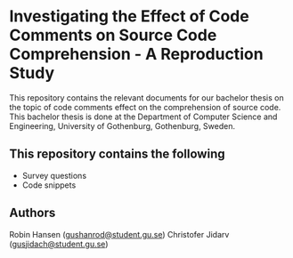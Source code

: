 # Investigating the Effect of Code Comments on Source Code Comprehension - A Reproduction Study

This repository contains the relevant documents for our bachelor thesis on the topic of code comments effect on the comprehension of source code.
This bachelor thesis is done at the Department of Computer Science and Engineering, University of Gothenburg, Gothenburg, Sweden.

## This repository contains the following
* Survey questions
* Code snippets

## Authors
Robin Hansen (gushanrod@student.gu.se)
Christofer Jidarv (gusjidach@student.gu.se)